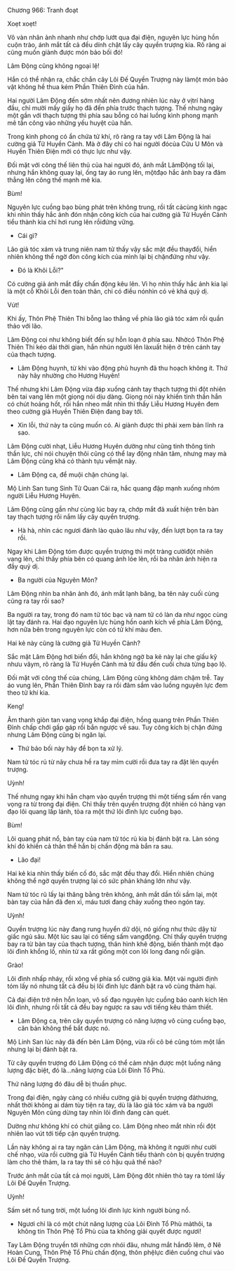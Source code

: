 




Chương 966: Tranh đoạt


Xoẹt xoẹt!

Vô vàn nhân ảnh nhanh như chớp lướt qua đại điện, nguyên lực hùng hồn cuộn trào, ánh mắt tất cả đều dính chặt lấy cây quyền trượng kia. Rõ ràng ai cũng muốn giành được món bảo bối đó!

Lâm Động cũng không ngoại lệ!

Hắn có thể nhận ra, chắc chắn cây Lôi Đế Quyền Trượng này làmột món bảo vật không hề thua kém Phần Thiên Đỉnh của hắn.

Hai người Lâm Động đến sớm nhất nên đương nhiên lúc này ở vịtrí hàng đầu, chỉ mười mấy giấy họ đã đến phía trước thạch tượng. Thế nhưng ngày một gần với thạch tượng thì phía sau bỗng có hai luồng kình phong mạnh mẽ tấn công vào những yếu huyệt của hắn.

Trong kình phong có ẩn chứa tử khí, rõ ràng ra tay với Lâm Động là hai cường giả Tử Huyền Cảnh. Mà ở đây chỉ có hai người đócủa Cửu U Môn và Huyền Thiên Điện mới có thực lực như vậy.

Đối mặt với công thế liên thủ của hai người đó, ánh mắt LâmĐộng tối lại, nhưng hắn không quay lại, ống tay áo rung lên, mộtđạo hắc ảnh bay ra đâm thẳng lên công thế mạnh mẽ kia.

Bùm!

Nguyên lực cuồng bạo bùng phát trên không trung, rồi tất cảcùng kinh ngạc khi nhìn thấy hắc ảnh đón nhận công kích của hai cường giả Tử Huyền Cảnh tiểu thành kia chỉ hơi rung lên rồiđứng vững.

- Cái gì?

Lão giả tóc xám và trung niên nam tử thấy vậy sắc mặt đều thayđổi, hiển nhiên không thể ngờ đòn công kích của mình lại bị chặnđứng như vậy.

- Đó là Khôi Lỗi?"

Có cường giả ánh mắt đầy chấn động kêu lên. Vì họ nhìn thấy hắc ảnh kia lại là một cỗ Khôi Lỗi đen toàn thân, chỉ có điều nónhìn có vẻ khá quỷ dị.

Vút!

Khi ấy, Thôn Phệ Thiên Thi bỗng lao thẳng về phía lão giả tóc xám rồi quần thảo với lão.

Lâm Động coi như không biết đến sự hỗn loạn ở phía sau. Nhờcó Thôn Phệ Thiên Thi kéo dài thời gian, hắn nhún người lên làxuất hiện ở trên cánh tay của thạch tượng.

- Lâm Động huynh, từ khi vào động phủ huynh đã thu hoạch không ít. Thứ này hãy nhường cho Hương Huyên!

Thế nhưng khi Lâm Động vừa đáp xuống cánh tay thạch tượng thì đột nhiên bên tai vang lên một giọng nói dịu dàng. Giọng nói này khiến tinh thần hắn có chút hoảng hốt, rồi hắn nheo mắt nhìn thì thấy Liễu Hương Huyên đem theo cường giả Huyền Thiên Điện đang bay tới.

- Xin lỗi, thứ này ta cũng muốn có. Ai giành được thì phải xem bản lĩnh ra sao.

Lâm Động cười nhạt, Liễu Hương Huyên dường như cũng tinh thông tinh thần lực, chỉ nói chuyện thôi cũng có thể lay động nhân tâm, nhưng may mà Lâm Động cũng khá có thành tựu vềmặt này.

- Lâm Động ca, để muội chặn chúng lại.

Mộ Linh San tung Sinh Tử Quan Cái ra, hắc quang đập mạnh xuống nhóm người Liễu Hương Huyên.

Lâm Động cũng gần như cùng lúc bay ra, chớp mắt đã xuất hiện trên bàn tay thạch tượng rồi nắm lấy cây quyền trượng.

- Hà hà, nhìn các ngươi đánh lào quào lâu như vậy, đến lượt bọn ta ra tay rồi.

Ngay khi Lâm Động tóm được quyền trượng thì một tràng cườiđột nhiên vang lên, chỉ thấy phía bên có quang ảnh lóe lên, rồi ba nhân ảnh hiện ra đầy quỷ dị.

- Ba người của Nguyên Môn?

Lâm Động nhìn ba nhân ảnh đó, ánh mắt lạnh băng, ba tên này cuối cùng cũng ra tay rồi sao?

Ba người ra tay, trong đó nam tử tóc bạc và nam tử có làn da như ngọc cùng lật tay đánh ra. Hai đạo nguyên lực hùng hồn oanh kích về phía Lâm Động, hơn nữa bên trong nguyên lực còn có tử khí màu đen.

Hai kẻ này cũng là cường giả Tử Huyền Cảnh?

Sắc mặt Lâm Động hơi biến đổi, hắn không ngờ ba kẻ này lại che giấu kỹ nhưu vâym, rõ ràng là Tử Huyền Cảnh mà từ đầu đến cuối chưa từng bạo lộ.

Đối mặt với công thế của chúng, Lâm Động cũng không dám chậm trễ. Tay áo vung lên, Phần Thiên Đỉnh bay ra rồi đâm sầm vào luồng nguyên lực đem theo tử khí kia.

Keng!

Âm thanh giòn tan vang vọng khắp đại điện, hồng quang trên Phần Thiên Đỉnh chấp chới gấp gáp rồi bắn ngược về sau. Tuy công kích bị chặn đứng nhưng Lâm Động cũng bị ngăn lại.

- Thứ bảo bối này hãy để bọn ta xử lý.

Nam tử tóc rủ từ nãy chưa hề ra tay mỉm cười rồi đưa tay ra đặt lên quyền trượng.

Uỳnh!

Thế nhưng ngay khi hắn chạm vào quyền trượng thì một tiếng sấm rền vang vọng ra từ trong đại điện. Chỉ thấy trên quyền trượng đột nhiên có hàng vạn đạo lôi quang lấp lánh, tỏa ra một thứ lôi đình lực cuồng bạo.

Bùm!

Lôi quang phát nổ, bàn tay của nam tử tóc rủ kia bị đánh bật ra. Làn sóng khí đó khiến cả thân thể hắn bị chấn động mà bắn ra sau.

- Lão đại!

Hai kẻ kia nhìn thấy biến cố đó, sắc mặt đều thay đổi. Hiển nhiên chúng không thể ngờ quyền trượng lại có sức phản kháng lớn như vậy.

Nam tử tóc rũ lấy lại thăng bằng trên không, ánh mắt dần tối sầm lại, một bàn tay của hắn đã đen xì, máu tươi đang chảy xuống theo ngón tay.

Uỳnh!

Quyền trượng lúc này đang rung huyển dữ dội, nó giống như thức dậy từ giấc ngủ sâu. Một lúc sau lại có tiếng sấm vangđộng. Chỉ thấy quyền trượng bay ra từ bàn tay của thạch tượng, thân hình khẽ động, biến thành một đạo lôi đình khổng lồ, nhìn từ xa rất giống một con lôi long đang nổi giận.

Grào!

Lôi đình nhấp nháy, rồi xông về phía số cường giả kia. Một vài người định tóm lấy nó nhưng tất cả đều bị lôi đình lực đánh bật ra vô cùng thảm hại.

Cả đại điện trở nên hỗn loạn, vô số đạo nguyên lực cuồng bảo oanh kích lên lôi đình, nhưng rồi tất cả đều bay ngược ra sau với tiếng kêu thảm thiết.

- Lâm Động ca, trên cây quyền trượng có năng lượng vô cùng cuồng bạo, căn bản không thể bắt được nó.

Mộ Linh San lúc này đã đến bên Lâm Động, vừa rồi cô bé cũng tóm một lần nhưng lại bị đánh bật ra.

Từ cây quyền trượng đó Lâm Động có thể cảm nhận được một luồng năng lượng đặc biệt, đó là…năng lượng của Lôi Đình Tổ Phù.

Thứ năng lượng đó đâu dễ bị thuần phục.

Trong đại điện, ngày càng có nhiều cường giả bị quyền trượng đảthương, nhất thời không ai dám tùy tiện ra tay, dù là lão giả tóc xám và ba người Nguyên Môn cũng dừng tay nhìn lôi đình đang càn quét.

Dường như không khí có chút giằng co. Lâm Động nheo mắt nhìn rồi đột nhiên lao vút tới tiếp cận quyền trượng.

Lần này không ai ra tay ngăn cản Lâm Động, mà không ít người như cười chế nhạo, vừa rồi cường giả Tử Huyền Cảnh tiểu thành còn bị quyền trượng làm cho thê thảm, la ra tay thì sẽ có hậu quả thế nào?

Trước ánh mắt của tất cả mọi người, Lâm Động đôt nhiên thò tay ra tóml lấy Lôi Đế Quyền Trượng.

Uỳnh!

Sấm sét nổ tung trời, một luồng lôi đình lực kinh người bùng nổ.

- Ngươi chỉ là có một chút năng lượng của Lôi Đình Tổ Phù màthôi, ta không tin Thôn Phệ Tổ Phù của ta không giải quyết được ngươi!

Tay Lâm Động truyền tới những cơn nhói đâu, nhưng mắt hắnđỏ lêm, ở Nê Hoàn Cung, Thôn Phệ Tổ Phù chấn động, thôn phệlực điên cuồng chui vào Lôi Đế Quyền Trượng.




